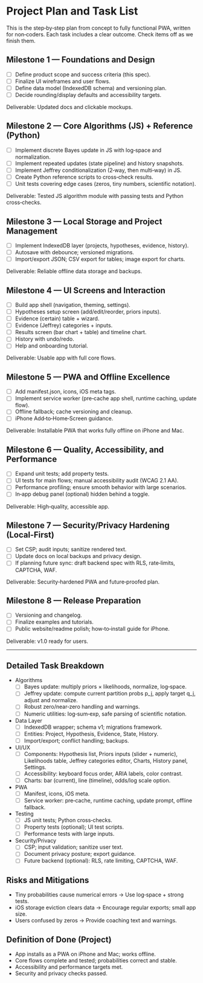 # Project Plan and Task List

This is the step‑by‑step plan from concept to fully functional PWA, written for non‑coders. Each task includes a clear outcome. Check items off as we finish them.

## Milestone 1 — Foundations and Design

- [ ] Define product scope and success criteria (this spec).
- [ ] Finalize UI wireframes and user flows.
- [ ] Define data model (IndexedDB schema) and versioning plan.
- [ ] Decide rounding/display defaults and accessibility targets.

Deliverable: Updated docs and clickable mockups.

## Milestone 2 — Core Algorithms (JS) + Reference (Python)

- [ ] Implement discrete Bayes update in JS with log‑space and normalization.
- [ ] Implement repeated updates (state pipeline) and history snapshots.
- [ ] Implement Jeffrey conditionalization (2‑way, then multi‑way) in JS.
- [ ] Create Python reference scripts to cross‑check results.
- [ ] Unit tests covering edge cases (zeros, tiny numbers, scientific notation).

Deliverable: Tested JS algorithm module with passing tests and Python cross‑checks.

## Milestone 3 — Local Storage and Project Management

- [ ] Implement IndexedDB layer (projects, hypotheses, evidence, history).
- [ ] Autosave with debounce; versioned migrations.
- [ ] Import/export JSON; CSV export for tables; image export for charts.

Deliverable: Reliable offline data storage and backups.

## Milestone 4 — UI Screens and Interaction

- [ ] Build app shell (navigation, theming, settings).
- [ ] Hypotheses setup screen (add/edit/reorder, priors inputs).
- [ ] Evidence (certain) table + wizard.
- [ ] Evidence (Jeffrey) categories + inputs.
- [ ] Results screen (bar chart + table) and timeline chart.
- [ ] History with undo/redo.
- [ ] Help and onboarding tutorial.

Deliverable: Usable app with full core flows.

## Milestone 5 — PWA and Offline Excellence

- [ ] Add manifest.json, icons, iOS meta tags.
- [ ] Implement service worker (pre‑cache app shell, runtime caching, update flow).
- [ ] Offline fallback; cache versioning and cleanup.
- [ ] iPhone Add‑to‑Home‑Screen guidance.

Deliverable: Installable PWA that works fully offline on iPhone and Mac.

## Milestone 6 — Quality, Accessibility, and Performance

- [ ] Expand unit tests; add property tests.
- [ ] UI tests for main flows; manual accessibility audit (WCAG 2.1 AA).
- [ ] Performance profiling; ensure smooth behavior with large scenarios.
- [ ] In‑app debug panel (optional) hidden behind a toggle.

Deliverable: High‑quality, accessible app.

## Milestone 7 — Security/Privacy Hardening (Local‑First)

- [ ] Set CSP; audit inputs; sanitize rendered text.
- [ ] Update docs on local backups and privacy design.
- [ ] If planning future sync: draft backend spec with RLS, rate‑limits, CAPTCHA, WAF.

Deliverable: Security‑hardened PWA and future‑proofed plan.

## Milestone 8 — Release Preparation

- [ ] Versioning and changelog.
- [ ] Finalize examples and tutorials.
- [ ] Public website/readme polish; how‑to‑install guide for iPhone.

Deliverable: v1.0 ready for users.

---

## Detailed Task Breakdown

- Algorithms
  - [ ] Bayes update: multiply priors × likelihoods, normalize, log‑space.
  - [ ] Jeffrey update: compute current partition probs p_j, apply target q_j, adjust and normalize.
  - [ ] Robust zero/near‑zero handling and warnings.
  - [ ] Numeric utilities: log‑sum‑exp, safe parsing of scientific notation.
- Data Layer
  - [ ] IndexedDB wrapper; schema v1; migrations framework.
  - [ ] Entities: Project, Hypothesis, Evidence, State, History.
  - [ ] Import/export; conflict handling; backups.
- UI/UX
  - [ ] Components: Hypothesis list, Priors inputs (slider + numeric), Likelihoods table, Jeffrey categories editor, Charts, History panel, Settings.
  - [ ] Accessibility: keyboard focus order, ARIA labels, color contrast.
  - [ ] Charts: bar (current), line (timeline), odds/log scale option.
- PWA
  - [ ] Manifest, icons, iOS meta.
  - [ ] Service worker: pre‑cache, runtime caching, update prompt, offline fallback.
- Testing
  - [ ] JS unit tests; Python cross‑checks.
  - [ ] Property tests (optional); UI test scripts.
  - [ ] Performance tests with large inputs.
- Security/Privacy
  - [ ] CSP; input validation; sanitize user text.
  - [ ] Document privacy posture; export guidance.
  - [ ] Future backend (optional): RLS, rate limiting, CAPTCHA, WAF.

## Risks and Mitigations

- Tiny probabilities cause numerical errors → Use log‑space + strong tests.
- iOS storage eviction clears data → Encourage regular exports; small app size.
- Users confused by zeros → Provide coaching text and warnings.

## Definition of Done (Project)

- App installs as a PWA on iPhone and Mac; works offline.
- Core flows complete and tested; probabilities correct and stable.
- Accessibility and performance targets met.
- Security and privacy checks passed.
